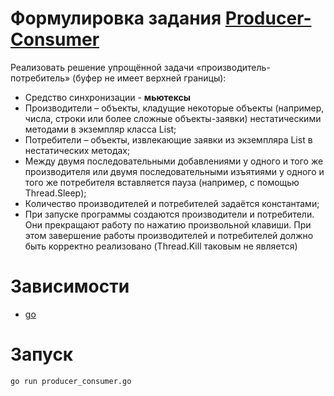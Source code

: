 # Формулировка задания [Producer-Consumer](producer_consumer.go)

Реализовать решение упрощённой задачи «производитель-потребитель» (буфер не
имеет верхней границы):

- Средство синхронизации - **мьютексы**
- Производители – объекты, кладущие некоторые объекты (например, числа, строки
  или более сложные объекты-заявки) нестатическими методами в экземпляр класса
  List<T>;
- Потребители – объекты, извлекающие заявки из экземпляра List<T> в нестатических
  методах;
- Между двумя последовательными добавлениями у одного и того же производителя
  или двумя последовательными изъятиями у одного и того же потребителя вставляется
  пауза (например, с помощью Thread.Sleep);
- Количество производителей и потребителей задаётся константами;
- При запуске программы создаются производители и потребители. Они прекращают
  работу по нажатию произвольной клавиши. При этом завершение работы производителей
  и потребителей должно быть корректно реализовано (Thread.Kill таковым не является)

# Зависимости
- [go](https://go.dev/dl/)

# Запуск
```bash
go run producer_consumer.go
```

